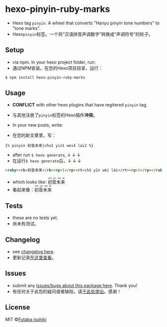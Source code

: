 # hexo-pinyin-ruby-marks

- Hexo tag `pinyin`. A wheel that converts "Hanyu pinyin tone numbers" to "tone marks".
- Hexo`pinyin`标签。一个将“汉语拼音声调数字”转换成“声调符号”的轮子。

## Setup

- via npm. In your hexo project folder, run:
- 通过NPM安装。在您的Hexo项目目录，运行：

```bash
$ npm install hexo-pinyin-ruby-marks
```

## Usage

- **CONFLICT** with other hexo plugins that have regitered `pinyin` tag.
- 与其他注册了`pinyin`标签的Hexo插件**冲突**。

- In your new posts, write:
- 在您的新文章里，写：

```
{% pinyin 初音未来|chu1 yin1 wei4 lai2 %}
```

- after run `$ hexo generate`, ↓ ↓ ↓
- 在运行`$ hexo generate`后，↓ ↓ ↓

```html
<ruby><rb>初音未来</rb><rp>(</rp><rt>chū yīn wèi lái</rt><rp>)</rp></ruby>
```

- which looks like: <ruby><rb>初音未来</rb><rp>(</rp><rt>chū yīn wèi lái</rt><rp>)</rp></ruby>
- 看起来像：<ruby><rb>初音未来</rb><rp>(</rp><rt>chū yīn wèi lái</rt><rp>)</rp></ruby>

## Tests

- these are no tests yet.
- 尚未有测试。

## Changelog

- see [changelog here](https://github.com/issiki/hexo-pinyin-ruby-marks/blob/master/CHANGELOG.md "CHANGELOG").
- 更新记录[在这里查看](https://github.com/issiki/hexo-pinyin-ruby-marks/blob/master/CHANGELOG.md "更新记录")。

## Issues

- submit any [issues/bugs about this package here](https://github.com/issiki/hexo-pinyin-ruby-marks/issues). Thank you!
- 有任何关于此包的疑问或者缺陷，请[于此处提出](https://github.com/issiki/hexo-pinyin-ruby-marks/issues)。感谢！

## License
MIT ©[Futaba Isshiki](https://futaba.love "一色双叶的笔记")
